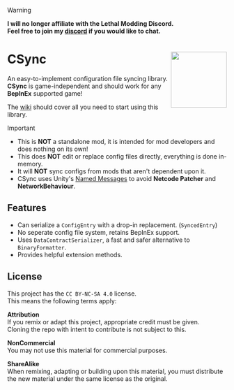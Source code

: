 > [!WARNING]
> **I will no longer affiliate with the Lethal Modding Discord.**<br>
> **Feel free to join my [discord](https://discord.gg/CMyTmUMP2P) if you would like to chat.**

# CSync <img align="right" width="128" height="128" src="https://gcdn.thunderstore.io/live/repository/icons/Owen3H-CSync-1.0.8.png.128x128_q95.png">
An easy-to-implement configuration file syncing library.<br>
**CSync** is game-independent and should work for any **BepInEx** supported game!

The [wiki](https://github.com/Owen3H/CSync/wiki) should cover all you need to start using this library.

> [!IMPORTANT]
> - This is **NOT** a standalone mod, it is intended for mod developers and does nothing on its own!<br>
> - This does **NOT** edit or replace config files directly, everything is done in-memory.<br>
> - It will **NOT** sync configs from mods that aren't dependent upon it.<br>
> - CSync uses Unity's [Named Messages](https://docs-multiplayer.unity3d.com/netcode/current/advanced-topics/message-system/custom-messages/#name-message-example) to avoid **Netcode Patcher** and **NetworkBehaviour**.

## Features
- Can serialize a `ConfigEntry` with a drop-in replacement. (`SyncedEntry`)
- No seperate config file system, retains BepInEx support.
- Uses `DataContractSerializer`, a fast and safer alternative to `BinaryFormatter`.
- Provides helpful extension methods.

## License
This project has the `CC BY-NC-SA 4.0` license.<br>
This means the following terms apply:

**Attribution**<br>
If you remix or adapt this project, appropriate credit must be given.<br>
Cloning the repo with intent to contribute is not subject to this.

**NonCommercial**<br>
You may not use this material for commercial purposes.

**ShareAlike**<br>
When remixing, adapting or building upon this material, you must
distribute the new material under the same license as the original.

